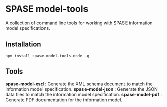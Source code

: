 # SPASE model-tools

A collection of command line tools for working with SPASE information model specifications.

## Installation

`npm install spase-model-tools-node -g`

## Tools

**spase-model-xsd** : Generate the XML schema document to match the information model specification.
**spase-model-json** : Generate the JSON data files to match the information model specification.
**spase-model-pdf** : Generate PDF documentation for the information model.

